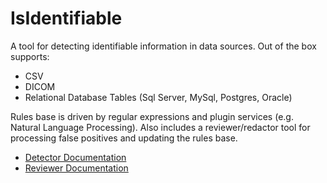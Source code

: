 # IsIdentifiable
A tool for detecting identifiable information in data sources.  Out of the box supports:

- CSV
- DICOM
- Relational Database Tables (Sql Server, MySql, Postgres, Oracle)


Rules base is driven by regular expressions and plugin services (e.g. Natural Language Processing).  Also includes a reviewer/redactor tool for processing false positives and updating the rules base.

- [Detector Documentation](./IsIdentifiable/README.md)
- [Reviewer Documentation](./Reviewer/README.md)
